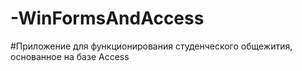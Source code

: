 # -WinFormsAndAccess
#Приложение для функционирования студенческого общежития, основанное на базе Access
